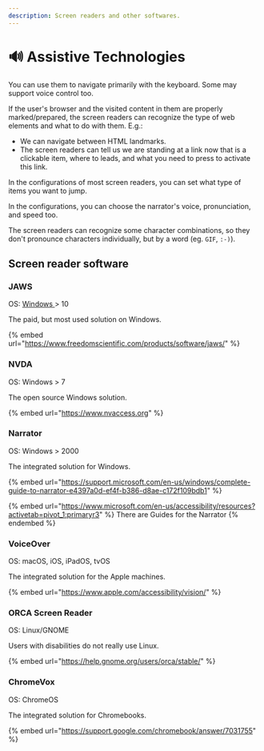 ```yaml
---
description: Screen readers and other softwares.
---
```


# 🔊 Assistive Technologies

You can use them to navigate primarily with the keyboard. Some may support voice control too.&#x20;

If the user's browser and the visited content in them are properly marked/prepared, the screen readers can recognize the type of web elements and what to do with them. E.g.:

* We can navigate between HTML landmarks.
* The screen readers can tell us we are standing at a link now that is a clickable item, where to leads, and what you need to press to activate this link.&#x20;

In the configurations of most screen readers, you can set what type of items you want to jump.&#x20;

In the configurations, you can choose the narrator's voice, pronunciation, and speed too.

The screen readers can recognize some character combinations, so they don't pronounce characters individually, but by a word (eg. `GIF`, `:-)`).&#x20;

## Screen reader software

### JAWS

OS: [Windows ](https://support.freedomscientific.com/Downloads/JAWS/JAWS-System-Requirements)> 10

The paid, but most used solution on Windows.

{% embed url="https://www.freedomscientific.com/products/software/jaws/" %}

### NVDA

OS: Windows > 7

The open source Windows solution.

{% embed url="https://www.nvaccess.org" %}

### Narrator

OS: Windows > 2000

The integrated solution for Windows.

{% embed url="https://support.microsoft.com/en-us/windows/complete-guide-to-narrator-e4397a0d-ef4f-b386-d8ae-c172f109bdb1" %}

{% embed url="https://www.microsoft.com/en-us/accessibility/resources?activetab=pivot_1:primaryr3" %}
There are Guides for the Narrator
{% endembed %}

### VoiceOver

OS: macOS, iOS, iPadOS, tvOS

The integrated solution for the Apple machines.

{% embed url="https://www.apple.com/accessibility/vision/" %}

### ORCA Screen Reader

OS: Linux/GNOME

Users with disabilities do not really use Linux.

{% embed url="https://help.gnome.org/users/orca/stable/" %}

### ChromeVox

OS: ChromeOS

The integrated solution for Chromebooks.

{% embed url="https://support.google.com/chromebook/answer/7031755" %}
